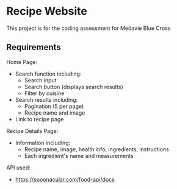 # Recipe Website

This project is for the coding assessment for Medavie Blue Cross

## Requirements

Home Page:

- Search function including:
  - Search input
  - Search button (displays search results)
  - Filter by cuisine
- Search results including:
  - Pagination (5 per page)
  - Recipe name and image
- Link to recipe page

Recipe Details Page:

- Information including:
  - Recipe name, image, health info, ingredients, instructions
  - Each ingredient's name and measurements

API used:

- https://spoonacular.com/food-api/docs
